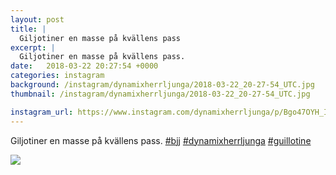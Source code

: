 ```yaml
---
layout: post
title: |
  Giljotiner en masse på kvällens pass
excerpt: |
  Giljotiner en masse på kvällens pass.   
date:   2018-03-22 20:27:54 +0000
categories: instagram
background: /instagram/dynamixherrljunga/2018-03-22_20-27-54_UTC.jpg
thumbnail: /instagram/dynamixherrljunga/2018-03-22_20-27-54_UTC.jpg

instagram_url: https://www.instagram.com/dynamixherrljunga/p/Bgo47OYH_IB
---
```

Giljotiner en masse på kvällens pass. [#bjj](https://www.instagram.com/explore/tags/bjj/) [#dynamixherrljunga](https://www.instagram.com/explore/tags/dynamixherrljunga/) [#guillotine](https://www.instagram.com/explore/tags/guillotine/)



<img src='/www-dynamix-herrljunga/instagram/dynamixherrljunga/2018-03-22_20-27-54_UTC.jpg' class='img-fluid' />
